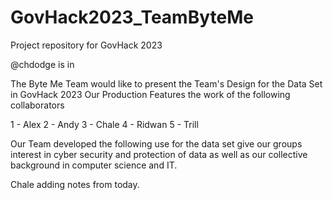 # GovHack2023_TeamByteMe
Project repository for GovHack 2023

@chdodge is in

The Byte Me Team would like to present the Team's Design for the Data Set in GovHack 2023
Our Production Features the work of the following collaborators

1 - Alex
2 - Andy
3 - Chale
4 - Ridwan
5 - Trill

Our Team developed the following use for the data set give our groups interest in cyber security and protection of data as well as our collective background in computer science and IT.

Chale adding notes from today.

